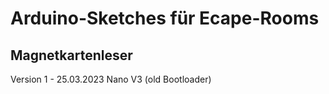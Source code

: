 # Arduino-Sketches für Ecape-Rooms

## Magnetkartenleser
Version 1 - 25.03.2023
Nano V3 (old Bootloader)
